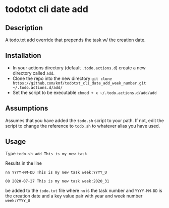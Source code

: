 # todotxt cli date add

## Description

A todo.txt add override that prepends the task w/ the creation date.

## Installation

- In your actions directory (default `.todo.actions.d`) create a new directory called `add`.
- Clone the repo into the new directory `git clone https://github.com/kmf/todotxt_cli_date_add_week_number.git ~/.todo.actions.d/add/`
- Set the script to be executable `chmod + x ~/.todo.actions.d/add/add`

## Assumptions
Assumes that you have added the `todo.sh` script to your path. If not, edit the script to change the reference to `todo.sh` to whatever alias you have used.

## Usage

Type `todo.sh add This is my new task`

Results in the line

`nn YYYY-MM-DD This is my new task week:YYYY_U`

`08 2020-07-27 This is my new task week:2020_31`

be added to the `todo.txt` file where `nn` is the task number and `YYYY-MM-DD` is the creation date and a key value pair with year and week number `week:YYYY_U`

